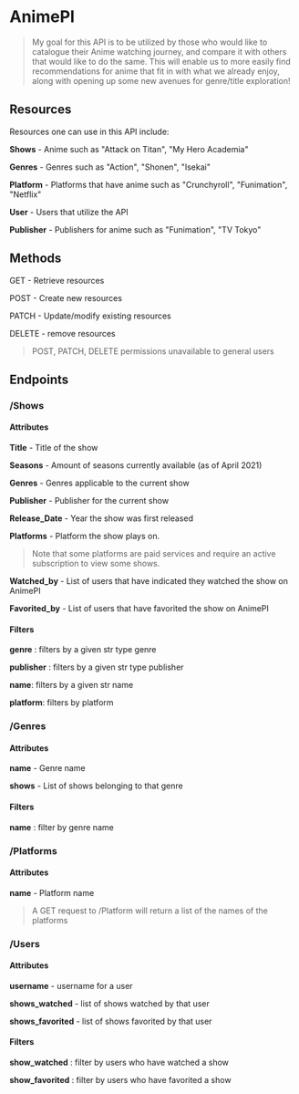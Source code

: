 # AnimePI

> My goal for this API is to be utilized by those who would like to catalogue their Anime watching journey, and compare it with others that would like to do the same. This will enable us to more easily find recommendations for anime that fit in with what we already enjoy, along with opening up some new avenues for genre/title exploration!

## Resources
Resources one can use in this API include: 

**Shows** - Anime such as "Attack on Titan", "My Hero Academia"

**Genres** - Genres such as "Action", "Shonen", "Isekai"

**Platform** - Platforms that have anime such as "Crunchyroll", "Funimation", "Netflix"

**User** - Users that utilize the API

**Publisher** - Publishers for anime such as "Funimation", "TV Tokyo"

## Methods
GET - Retrieve resources

POST - Create new resources

PATCH - Update/modify existing resources

DELETE - remove resources 

> POST, PATCH, DELETE permissions unavailable to general users

## Endpoints 

### /Shows

#### Attributes

**Title** - Title of the show

**Seasons** - Amount of seasons currently available (as of April 2021)

**Genres** - Genres applicable to the current show

**Publisher** - Publisher for the current show

**Release_Date** - Year the show was first released

**Platforms** - Platform the show plays on.
> Note that some platforms are paid services and require an active subscription to view some shows. 

**Watched_by** - List of users that have indicated they watched the show on AnimePI

**Favorited_by** - List of users that have favorited the show on AnimePI

#### Filters 

**genre** : filters by a given str type genre

**publisher** : filters by a given str type publisher

**name**: filters by a given str name

**platform**: filters by platform


### /Genres

#### Attributes

**name** - Genre name

**shows** - List of shows belonging to that genre

#### Filters

**name** : filter by genre name

### /Platforms

#### Attributes

**name** - Platform name

> A GET request to /Platform will return a list of the names of the platforms

### /Users

#### Attributes

**username** - username for a user

**shows_watched** - list of shows watched by that user

**shows_favorited** - list of shows favorited by that user

#### Filters

**show_watched** : filter by users who have watched a show

**show_favorited** : filter by users who have favorited a show




